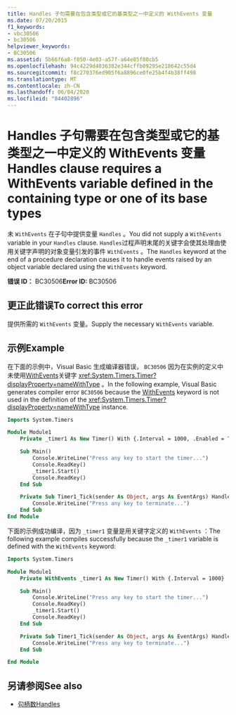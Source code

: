 ```yaml
---
title: Handles 子句需要在包含类型或它的基类型之一中定义的 WithEvents 变量
ms.date: 07/20/2015
f1_keywords:
- vbc30506
- bc30506
helpviewer_keywords:
- BC30506
ms.assetid: 5b66f6a8-f050-4e03-a57f-a64e85f80cb5
ms.openlocfilehash: 94c4229d4036382e344cffb09295e218642c55d4
ms.sourcegitcommit: f8c270376ed905f6a8896ce0fe25b4f4b38ff498
ms.translationtype: MT
ms.contentlocale: zh-CN
ms.lasthandoff: 06/04/2020
ms.locfileid: "84402896"
---
```

# <a name="handles-clause-requires-a-withevents-variable-defined-in-the-containing-type-or-one-of-its-base-types"></a><span data-ttu-id="4fe43-102">Handles 子句需要在包含类型或它的基类型之一中定义的 WithEvents 变量</span><span class="sxs-lookup"><span data-stu-id="4fe43-102">Handles clause requires a WithEvents variable defined in the containing type or one of its base types</span></span>

<span data-ttu-id="4fe43-103">未 `WithEvents` 在子句中提供变量 `Handles` 。</span><span class="sxs-lookup"><span data-stu-id="4fe43-103">You did not supply a `WithEvents` variable in your `Handles` clause.</span></span> <span data-ttu-id="4fe43-104">`Handles`过程声明末尾的关键字会使其处理由使用关键字声明的对象变量引发的事件 `WithEvents` 。</span><span class="sxs-lookup"><span data-stu-id="4fe43-104">The `Handles` keyword at the end of a procedure declaration causes it to handle events raised by an object variable declared using the `WithEvents` keyword.</span></span>

<span data-ttu-id="4fe43-105">**错误 ID：** BC30506</span><span class="sxs-lookup"><span data-stu-id="4fe43-105">**Error ID:** BC30506</span></span>

## <a name="to-correct-this-error"></a><span data-ttu-id="4fe43-106">更正此错误</span><span class="sxs-lookup"><span data-stu-id="4fe43-106">To correct this error</span></span>

<span data-ttu-id="4fe43-107">提供所需的 `WithEvents` 变量。</span><span class="sxs-lookup"><span data-stu-id="4fe43-107">Supply the necessary `WithEvents` variable.</span></span>

## <a name="example"></a><span data-ttu-id="4fe43-108">示例</span><span class="sxs-lookup"><span data-stu-id="4fe43-108">Example</span></span>

<span data-ttu-id="4fe43-109">在下面的示例中，Visual Basic 生成编译器错误， `BC30506` 因为在实例的定义中未使用[WithEvents](../modifiers/withevents.md)关键字 <xref:System.Timers.Timer?displayProperty=nameWithType> 。</span><span class="sxs-lookup"><span data-stu-id="4fe43-109">In the following example, Visual Basic generates compiler error `BC30506` because the [WithEvents](../modifiers/withevents.md) keyword is not used in the definition of the <xref:System.Timers.Timer?displayProperty=nameWithType> instance.</span></span>

```vb
Imports System.Timers

Module Module1
    Private _timer1 As New Timer() With {.Interval = 1000, .Enabled = True}

    Sub Main()
        Console.WriteLine("Press any key to start the timer...")
        Console.ReadKey()
        _timer1.Start()
        Console.ReadKey()
    End Sub

    Private Sub Timer1_Tick(sender As Object, args As EventArgs) Handles _timer1.Elapsed
        Console.WriteLine("Press any key to terminate...")
    End Sub
End Module
```

<span data-ttu-id="4fe43-110">下面的示例成功编译，因为 `_timer1` 变量是用关键字定义的 `WithEvents` ：</span><span class="sxs-lookup"><span data-stu-id="4fe43-110">The following example compiles successfully because the `_timer1` variable is defined with the `WithEvents` keyword:</span></span>

```vb
Imports System.Timers

Module Module1
    Private WithEvents _timer1 As New Timer() With {.Interval = 1000}

    Sub Main()
        Console.WriteLine("Press any key to start the timer...")
        Console.ReadKey()
        _timer1.Start()
        Console.ReadKey()
    End Sub

    Private Sub Timer1_Tick(sender As Object, args As EventArgs) Handles _timer1.Elapsed
        Console.WriteLine("Press any key to terminate...")
    End Sub

End Module
```

## <a name="see-also"></a><span data-ttu-id="4fe43-111">另请参阅</span><span class="sxs-lookup"><span data-stu-id="4fe43-111">See also</span></span>

- [<span data-ttu-id="4fe43-112">句柄数</span><span class="sxs-lookup"><span data-stu-id="4fe43-112">Handles</span></span>](../statements/handles-clause.md)
